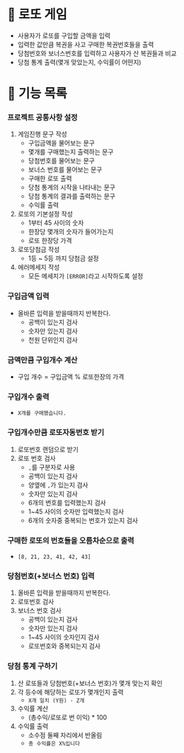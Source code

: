 # 🎲 로또 게임

- 사용자가 로또를 구입할 금액을 입력
- 입력한 값만큼 복권을 사고 구매한 복권번호들을 출력
- 당첨번호와 보너스번호를 입력하고 사용자가 산 복권들과 비교
- 당첨 통계 출력(몇개 맞았는지, 수익률이 어떤지)

# 📝 기능 목록
### 프로젝트 공통사항 설정
1. 게임진행 문구 작성
   - 구입금액을 물어보는 문구
   - 몇개를 구매했는지 출력하는 문구
   - 당첨번호를 물어보는 문구
   - 보너스 번호를 물어보는 문구
   - 구매한 로또 출력
   - 당첨 통계의 시작을 나타내는 문구
   - 당첨 통계의 결과를 출력하는 문구
   - 수익률 출력
2. 로또의 기본설정 작성
   - 1부터 45 사이의 숫자
   - 한장당 몇개의 숫자가 들어가는지
   - 로또 한장당 가격
2. 로또당첨금 작성
   - 1등 ~ 5등 까지 당첨금 설정
3. 에러메세지 작성
   - 모든 메세지가 `[ERROR]`라고 시작하도록 설정
### 구입금액 입력
- 올바른 입력을 받을때까지 반복한다.
   - 공백이 있는지 검사
   - 숫자만 있는지 검사
   - 천원 단위인지 검사
### 금액만큼 구입개수 계산
- 구입 개수 = 구입금액 % 로또한장의 가격
### 구입개수 출력
- `X개를 구매했습니다.`
### 구입개수만큼 로또자동번호 받기
1. 로또번호 랜덤으로 받기
2. 로또 번호 검사
   - `,`를 구분자로 사용
   - 공백이 있는지 검사
   - 양옆에 `,`가 있는지 검사
   - 숫자만 있는지 검사
   - 6개의 번호를 입력했는지 검사
   - 1~45 사이의 숫자만 입력했는지 검사
   - 6개의 숫자중 중복되는 번호가 있는지 검사 
### 구매한 로또의 번호들을 오름차순으로 출력
- `[8, 21, 23, 41, 42, 43]`
### 당첨번호(+보너스 번호) 입력
1. 올바른 입력을 받을때까지 반복한다.
2. 로또번호 검사
3. 보너스 번호 검사
   - 공백이 있는지 검사
   - 숫자만 있는지 검사
   - 1~45 사이의 숫자인지 검사
   - 로또번호와 중복되는지 검사
### 당첨 통계 구하기
1. 산 로또들과 당첨번호(+보너스 번호)가 몇개 맞는지 확인
2. 각 등수에 해당하는 로또가 몇개인지 출력
   - `X개 일치 (Y원) - Z개`
3. 수익률 계산
   - (총수익/로또로 번 이익) * 100
4. 수익률 출력
   - 소수점 둘째 자리에서 반올림
   - `총 수익률은 X%입니다`